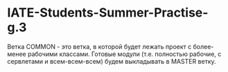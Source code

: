 IATE-Students-Summer-Practise-g.3
=================================
Ветка COMMON - это ветка, в которой будет лежать проект с более-менее рабочими классами.
Готовые модули (т.е. полностью рабочие, с сервлетами и всем-всем-всем) будем выкладывать в MASTER ветку.
